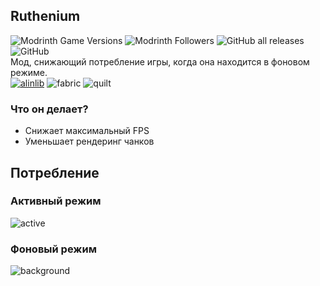 ## Ruthenium
![Modrinth Game Versions](https://img.shields.io/modrinth/game-versions/ruthenium?label=Minecraft%20Support&style=flat-square)
![Modrinth Followers](https://img.shields.io/modrinth/followers/ruthenium?label=Modrinth%20Followers&style=flat-square)
![GitHub all releases](https://img.shields.io/github/downloads/simply-kel/ruthenium/total?color=blue&label=GitHub%20Downloads&style=flat-square)
![GitHub](https://img.shields.io/github/license/simply-kel/ruthenium?color=blue&label=License&style=flat-square)
<br>
Мод, снижающий потребление игры, когда она находится в фоновом режиме.<br>
[![alinlib](https://kelcuprum.ru/ass/budge/alinlib/cozy_vector.svg)](/simply-kel/alinlib)
![fabric](https://cdn.jsdelivr.net/npm/@intergrav/devins-badges@3/assets/cozy/supported/fabric_vector.svg)
![quilt](https://cdn.jsdelivr.net/npm/@intergrav/devins-badges@3/assets/cozy/supported/quilt_vector.svg)

### Что он делает?
* Снижает максимальный FPS
* Уменьшает рендеринг чанков

## Потребление
### Активный режим
![active](https://cdn.modrinth.com/data/rpagUnQI/images/9ec0a15d0b345d48cdda99fe1dfe00780a504cbd.png)

### Фоновый режим
![background](https://cdn.modrinth.com/data/rpagUnQI/images/9e6626ee3ddf4a41b7a1500e72c0cbf79392d9cc.png)
